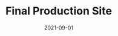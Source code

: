 ---
title:  "Final Production Site"
date: 2021-09-01
draft: false
columns: "col-12"
images: [{"src": "2022-06-intranet-375-home.webp",
    "title":"Landing page - Mobile size",
    "params" : {
        "caption": true,
        "columns": "col-6 sm-2 md-2 lg-1 ",
        "order": 2
     }
    },{"src": "2022-06-intranet-1280-home.webp",
    "title":"Landing page - Desktop size",
    "params" : {
        "caption": true,
        "columns": "col-6 col col-6 md-4 lg-3 ",
        "order": 2
     }
    },{"src": "2022-06-intranet-1280-history.webp",
    "title":"FIFCO History page - Desktop size",
    "params" : {
        "caption": true,
        "columns": "col-6 sm-4 md-3 lg-2 ",
        "order": 2
     }
    },{"src": "2022-06-intranet-1280-teams.webp",
    "title":"Teams page - Desktop size",
    "params" : {
        "caption": true,
        "columns": "col-6 sm-4 md-3 lg-2 ",
        "order": 2
     }
    },{"src": "2022-06-intranet-1280-team-comms.webp",
    "title":"Example Team page - Desktop size",
    "params" : {
        "caption": true,
        "columns": "col-6 sm-4 md-3 lg-2 ",
        "order": 2
     }
    },{"src": "2022-06-intranet-1280-brands.webp",
    "title":"Brands page - Desktop size",
    "params" : {
        "caption": true,
        "columns": "col-6 sm-6 md-3 lg-2 ",
        "order": 2
     }
    },{"src": "2022-06-intranet-1280-apps.webp",
    "title":"Apps page - Desktop size",
    "params" : {
        "caption": true,
        "columns": "col-6 sm-4 md-3 lg-2 ",
        "order": 2
     }
    },{"src": "2022-06-intranet-1280-contact.webp",
    "title":"Contact page - Desktop size",
    "params" : {
        "caption": true,
        "columns": "col-6 sm-4 md-4 lg-2 ",
        "order": 2
     }
    },{"src": "2022-06-intranet-1280-resources.webp",
    "title":"Resources page - Desktop size",
    "params" : {
        "caption": true,
        "columns": "col-6 sm-4 md-3 lg-2 ",
        "order": 2
     }
    }]
---